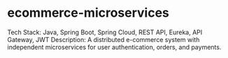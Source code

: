 # ecommerce-microservices
Tech Stack: Java, Spring Boot, Spring Cloud, REST API, Eureka, API Gateway, JWT Description: A distributed e-commerce system with independent microservices for user authentication, orders, and payments.
